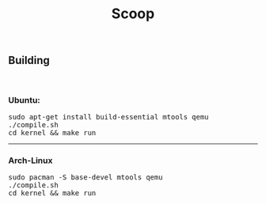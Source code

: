 <h1 align="center">Scoop</h1>
<br />
<h2>Building</h2>
<br />
<h3>Ubuntu:</h3>
    <pre>sudo apt-get install build-essential mtools qemu<br/>./compile.sh<br/>cd kernel && make run</pre>
<hr/>
<h3>Arch-Linux</h3>
    <pre>sudo pacman -S base-devel mtools qemu<br/>./compile.sh<br/>cd kernel && make run</pre>
